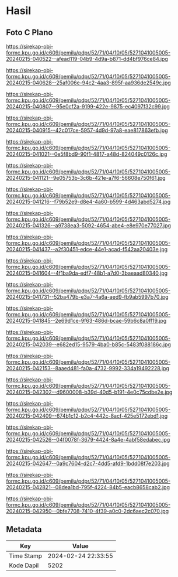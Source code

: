 # Hasil

## Foto C Plano

https://sirekap-obj-formc.kpu.go.id/c609/pemilu/pdpr/52/71/04/10/05/5271041005005-20240215-040522--afead119-04b9-4d9a-b871-dd4bf976ce84.jpg

https://sirekap-obj-formc.kpu.go.id/c609/pemilu/pdpr/52/71/04/10/05/5271041005005-20240215-040628--25af006e-94c2-4aa3-895f-aa936de2549c.jpg

https://sirekap-obj-formc.kpu.go.id/c609/pemilu/pdpr/52/71/04/10/05/5271041005005-20240215-040807--95e0cf2a-9199-422e-9875-ec4097f32c99.jpg

https://sirekap-obj-formc.kpu.go.id/c609/pemilu/pdpr/52/71/04/10/05/5271041005005-20240215-040915--42c017ce-5957-4d9d-97a8-eae817863efb.jpg

https://sirekap-obj-formc.kpu.go.id/c609/pemilu/pdpr/52/71/04/10/05/5271041005005-20240215-041021--0e5f8bd9-90f1-4817-a48d-824049c0126c.jpg

https://sirekap-obj-formc.kpu.go.id/c609/pemilu/pdpr/52/71/04/10/05/5271041005005-20240215-041121--9e05753b-3c6b-421e-a7f6-56608e750f61.jpg

https://sirekap-obj-formc.kpu.go.id/c609/pemilu/pdpr/52/71/04/10/05/5271041005005-20240215-041216--f79b52e9-d8e4-4a60-b599-4d463abd5274.jpg

https://sirekap-obj-formc.kpu.go.id/c609/pemilu/pdpr/52/71/04/10/05/5271041005005-20240215-041326--a9738ea3-5092-4654-abe4-e8e970e77027.jpg

https://sirekap-obj-formc.kpu.go.id/c609/pemilu/pdpr/52/71/04/10/05/5271041005005-20240215-041437--a2f30451-edce-44e1-acad-f542aa20403e.jpg

https://sirekap-obj-formc.kpu.go.id/c609/pemilu/pdpr/52/71/04/10/05/5271041005005-20240215-041604--4f1ba9da-edf7-48b1-a7d0-3baeaad80340.jpg

https://sirekap-obj-formc.kpu.go.id/c609/pemilu/pdpr/52/71/04/10/05/5271041005005-20240215-041731--52ba479b-e3a7-4a6a-aed9-fb9ab5997b70.jpg

https://sirekap-obj-formc.kpu.go.id/c609/pemilu/pdpr/52/71/04/10/05/5271041005005-20240215-041845--2e69d1ce-9f63-486d-bcae-59b6c8a0ff19.jpg

https://sirekap-obj-formc.kpu.go.id/c609/pemilu/pdpr/52/71/04/10/05/5271041005005-20240215-042039--e682ed15-9579-4ba0-b85c-5483f088186c.jpg

https://sirekap-obj-formc.kpu.go.id/c609/pemilu/pdpr/52/71/04/10/05/5271041005005-20240215-042153--8aaed481-fa0a-4732-9992-334a19492228.jpg

https://sirekap-obj-formc.kpu.go.id/c609/pemilu/pdpr/52/71/04/10/05/5271041005005-20240215-042302--d9600008-b39d-40d5-b191-4e0c75cdbe2e.jpg

https://sirekap-obj-formc.kpu.go.id/c609/pemilu/pdpr/52/71/04/10/05/5271041005005-20240215-042409--674b1c12-b2c4-442c-8acf-425e5172ebd1.jpg

https://sirekap-obj-formc.kpu.go.id/c609/pemilu/pdpr/52/71/04/10/05/5271041005005-20240215-042526--04f0078f-3679-4424-8a4e-4abf58edabec.jpg

https://sirekap-obj-formc.kpu.go.id/c609/pemilu/pdpr/52/71/04/10/05/5271041005005-20240215-042647--0a9c7604-d2c7-4dd5-afd9-1bdd08f7e203.jpg

https://sirekap-obj-formc.kpu.go.id/c609/pemilu/pdpr/52/71/04/10/05/5271041005005-20240215-042821--08dea1bd-795f-4224-84b5-eacb8658cab2.jpg

https://sirekap-obj-formc.kpu.go.id/c609/pemilu/pdpr/52/71/04/10/05/5271041005005-20240215-042950--0bfe7708-7410-4f39-a0c0-2dc6aec2c070.jpg


## Metadata

| Key        | Value               |
| ---------- | ------------------- |
| Time Stamp | 2024-02-24 22:33:55 |
| Kode Dapil | 5202                |



